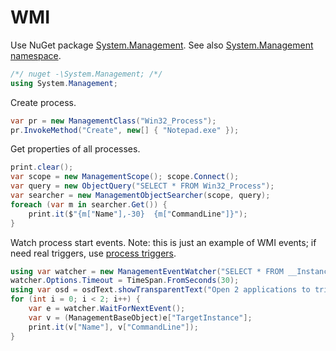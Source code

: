 # WMI
Use NuGet package <u title='Paste the underlined text in menu -> Tools -> NuGet'>System.Management</u>. See also <a href='https://www.google.com/search?q=System.Management+namespace'>System.Management namespace</a>.

```csharp
/*/ nuget -\System.Management; /*/
using System.Management;
```

Create process.

```csharp
var pr = new ManagementClass("Win32_Process");
pr.InvokeMethod("Create", new[] { "Notepad.exe" });
```

Get properties of all processes.

```csharp
print.clear();
var scope = new ManagementScope(); scope.Connect();
var query = new ObjectQuery("SELECT * FROM Win32_Process");
var searcher = new ManagementObjectSearcher(scope, query);
foreach (var m in searcher.Get()) {
	print.it($"{m["Name"],-30}  {m["CommandLine"]}");
}
```

Watch process start events.
Note: this is just an example of WMI events; if need real triggers, use <a href='Process triggers (start, end).md'>process triggers</a>.

```csharp
using var watcher = new ManagementEventWatcher("SELECT * FROM __InstanceCreationEvent WITHIN 1 WHERE TargetInstance isa \"Win32_Process\"");
watcher.Options.Timeout = TimeSpan.FromSeconds(30);
using var osd = osdText.showTransparentText("Open 2 applications to trigger events", -1);
for (int i = 0; i < 2; i++) {
	var e = watcher.WaitForNextEvent();
	var v = (ManagementBaseObject)e["TargetInstance"];
	print.it(v["Name"], v["CommandLine"]);
}
```

